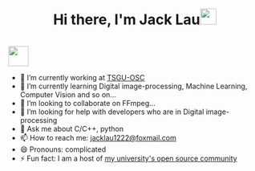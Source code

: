 <h1 align="center">Hi there, I'm Jack Lau<img src="https://github.com/JackLau122/JackLau122/raw/main/images/Hi.gif" height="32" /></h1>

<br />
<a href="mailto:jacklau1222gm@gmail.com"><img src="https://github.com/isPainting/isPainting/raw/main/images/social-mail.svg" height="40" /></a>
<br />


- 🔭 I’m currently working at [TSGU-OSC](https://osc.tsguas.cn)
- 🌱 I’m currently learning Digital image-processing, Machine Learning, Computer Vision and so on...
- 👯 I’m looking to collaborate on FFmpeg...
- 🤔 I’m looking for help with developers who are in Digital image-processing
- 💬 Ask me about C/C++, python
- 📫 How to reach me: jacklau1222@foxmail.com
- 😄 Pronouns: complicated
- ⚡ Fun fact: I am a host of [my university's open source community](https://github.com/TSGU-OSC)    

